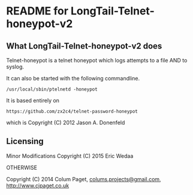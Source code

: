 README for LongTail-Telnet-honeypot-v2
==============

What LongTail-Telnet-honeypot-v2 does
--------------
Telnet-honeypot is a telnet honeypot which logs attempts to a
file AND to syslog. 

It can also be started with the following commandline.

	/usr/local/sbin/ptelnetd -honeypot

It is based entirely on

	https://github.com/zx2c4/telnet-password-honeypot

which is Copyright (C) 2012 Jason A. Donenfeld

Licensing
--------------
Minor Modifications Copyright (C) 2015 Eric Wedaa

OTHERWISE

Copyright (C) 2014 Colum Paget, colums.projects@gmail.com, http://www.cjpaget.co.uk

